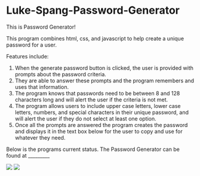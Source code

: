 # Luke-Spang-Password-Generator

This is Password Generator! 

This program combines html, css, and javascript to help create a unique password for a user.

Features include:

1. When the generate password button is clicked, the user is provided with prompts about the password criteria.
2. They are able to answer these prompts and the program remembers and uses that information.
3. The program knows that passwords need to be between 8 and 128 characters long and will alert the user if the criteria is not met.
4. The program allows users to include upper case letters, lower case letters, numbers, and special characters in their unique password, and will alert the user if they do not select at least one option.
5. Once all the prompts are answered the program creates the password and displays it in the text box below for the user to copy and use for whatever they need.

Below is the programs current status. 
The Password Generator can be found at _________

<img src="Luke-Spang-Password-Generator/assets/screenshot1.png">
<img src="Luke-Spang-Password-Generator/assets/screenshot2.png">